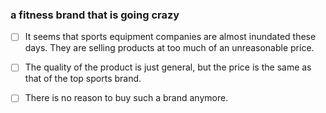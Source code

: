 
### a fitness brand that is going crazy

- [ ] It seems that sports equipment companies are almost inundated these days. They are selling products at too much of an unreasonable price.
- [ ] The quality of the product is just general, but the price is the same as that of the top sports brand.
- [ ] There is no reason to buy such a brand anymore.


